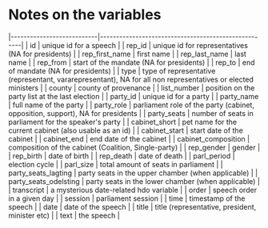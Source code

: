 # Notes on the variables

|---------------------------|-----------------------------------------------------|
| id                        | unique id for a speech |
| rep_id                    | unique id for representatives (NA for presidents) |
| rep_first_name            | first name |
| rep_last_name             | last name |
| rep_from                  | start of the mandate (NA for presidents) |
| rep_to                    | end of mandate (NA for presidents) |
| type                      | type of representative (representant, vararepresentant), NA for all non representatives or elected ministers |
| county                    | county of provenance |
| list_number               | position on the party list at the last election |
| party_id                  | unique id for a party |
| party_name                | full name of the party |
| party_role                | parliament role of the party (cabinet, opposition, support), NA for presidents |
| party_seats               | number of seats in parliament for the speaker's party |
| cabinet_short             | pet name for the current cabinet (also usable as an id) |
| cabinet_start             | start date of the cabinet |
| cabinet_end               | end date of the cabinet |
| cabinet_composition       | composition of the cabinet (Coalition, Single-party) |
| rep_gender                | gender |
| rep_birth                 | date of birth |
| rep_death                 | date of death |
| parl_period               | election cycle |
| parl_size                 | total amount of seats in parliament |
| party_seats_lagting       | party seats in the upper chamber (when applicable) |
| party_seats_odelsting     | party seats in the lower chamber (when applicable) |
| transcript                | a mysterious date-related hdo variable |
| order                     | speech order in a given day |
| session                   | parliament session |
| time                      | timestamp of the speech |
| date                      | date of the speech |
| title                     | title (representative, president, minister etc) |
| text                      | the speech | 
